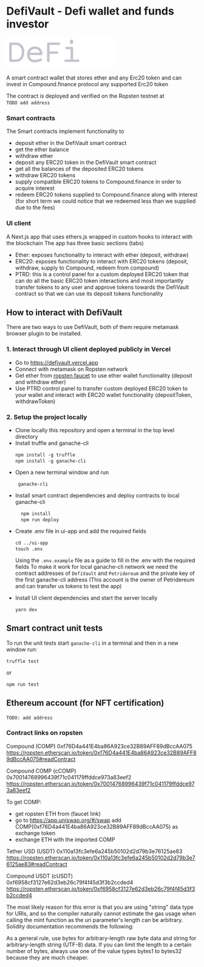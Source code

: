 # DefiVault - Defi wallet and funds investor 


<img src="./ui-app/public/defivault.svg" alt="drawing"  />

<p>A smart contract wallet that stores ether and any Erc20 token and can invest in Compound.finance protocol any supported Erc20 token</p>

The contract is deployed and verified on the Ropsten testnet at  
`TODO add address`

### Smart contracts
The Smart contracts implement functionality to 
* deposit ether in the DefiVault smart contract
* get the ether balance
* withdraw ether
* deposit any ERC20 token in the DefiVault smart contract
* get all the balances of the deposited ERC20 tokens
* withdraw ERC20 tokens
* supply compatible ERC20 tokens to Compound.finance in order to acquire interest
* redeem ERC20 tokens supplied to Compound.finance along with interest (for short term we could notice that we redeemed less than we supplied due to the fees)

### UI client
A Next.js app that uses ethers.js wrapped in custom hooks to interact with the blockchain
The app has three basic sections (tabs)
* Ether: exposes functionality to interact with ether (deposit, withdraw)
* ERC20: exposes functionality to interact with ERC20 tokens (deposit,  withdraw, supply to Compound, redeem from compound)
* PTRD: this is a control panel for a custom deployed ERC20 token that can do all the basic ERC20 token interactions and most importantly transfer tokens to any user and approve tokens towards the DefiVault contract so that we can use its deposit tokens functionality


## How to interact with DefiVault

There are two ways to use DefiVault, both of them require metamask browser plugin to be installed.
### 1. Interact through UI client deployed publicly in Vercel

* Go to <a href='https://defivault.vercel.app/'>https://defivault.vercel.app</a>
* Connect with metamask on Ropsten network
* Get ether from <a href='https://faucet.ropsten.be/'>ropsten faucet</a> to use ether wallet functionality (deposit and withdraw ether)
* Use PTRD control panel to transfer custom deployed ERC20 token to your wallet and interact with ERC20 wallet functionality (depositToken, withdrawToken)

### 2. Setup the project locally
<ul>
  <li>Clone locally this repository and open a terminal in the top level directory</li>
  <li>Install truffle and ganache-cli</li>

    npm install -g truffle
    npm install -g ganache-cli
   <li>Open a new terminal window and run</li>

     ganache-cli
   <li>Install smart contract dependencies and deploy contracts to local ganache-cli</li>

      npm install
      npm run deploy
   <li>Create .env file in ui-app and add the required fields</li>

    cd ../ui-app
    touch .env
  Using the `.env.example` file as a guide to fill in the .env with the required fields
  To make it work for local ganache-cli network we need the contract addresses of `DefiVault` and `Petridereum` and the private key of the first ganache-cli address (This account is the owner of Petridereum and can transfer us tokens to test the app)
   
  <li>Install UI client dependencies and start the server locally</li>

    yarn dev
</ul>


## Smart contract unit tests

To run the unit tests start `ganache-cli` in a terminal and then in a new window run:

    truffle test
or

    npm run test


## Ethereum account (for NFT certification)
```
TODO: add address
```

### Contract links on ropsten

Compound (COMP)
0xf76D4a441E4ba86A923ce32B89AFF89dBccAA075
https://ropsten.etherscan.io/token/0xf76D4a441E4ba86A923ce32B89AFF89dBccAA075#readContract

Compound COMP (cCOMP)
0x70014768996439f71c041179ffddce973a83eef2
https://ropsten.etherscan.io/token/0x70014768996439f71c041179ffddce973a83eef2

To get COMP:
  * get ropsten ETH from (faucet link)
  * go to https://app.uniswap.org/#/swap add COMP(0xf76D4a441E4ba86A923ce32B89AFF89dBccAA075) as exchange token
  * exchange ETH with the imported COMP

Tether USD (USDT)
0x110a13fc3efe6a245b50102d2d79b3e76125ae83
https://ropsten.etherscan.io/token/0x110a13fc3efe6a245b50102d2d79b3e76125ae83#readContract

Compound USDT (cUSDT)
0xf6958cf3127e62d3eb26c79f4f45d3f3b2ccded4
https://ropsten.etherscan.io/token/0xf6958cf3127e62d3eb26c79f4f45d3f3b2ccded4


The most likely reason for this error is that you are using "string" data type for URIs, and so the compiler naturally cannot estimate the gas usage when calling the mint function as the uri parameter's length can be arbitrary. Solidity documentation recommends the following:

As a general rule, use bytes for arbitrary-length raw byte data and string for arbitrary-length string (UTF-8) data. If you can limit the length to a certain number of bytes, always use one of the value types bytes1 to bytes32 because they are much cheaper.

